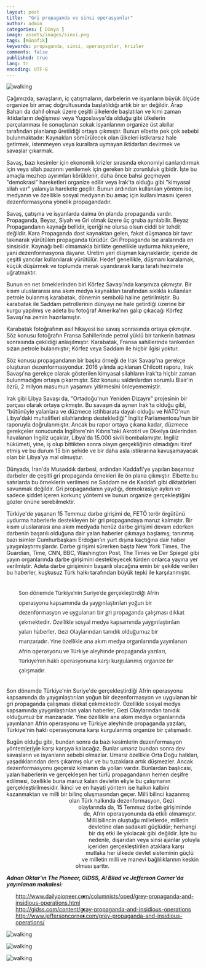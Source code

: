 ```yaml
---
layout: post
title:  "Gri propaganda ve sinsi operasyonlar"
author: admin
categories: [ Dünya ]
image: assets/images/sinsi.png
tags: [münafık]
keywords: propaganda, sinsi, operasyonlar, krizler
comments: false
published: true
lang: tr
encoding: UTF-8
---
```


![walking](//g.fmanager.net/Image/the_pioneer_adnan_oktar_grey_propaganda_and_insidious_operations.jpg "image")

Çağımızda, savaşların, iç çatışmaların, darbelerin ve isyanların büyük ölçüde organize bir amaç doğrultusunda başlatıldığı artık bir sır değildir. Arap Baharı da dahil olmak üzere çeşitli ülkelerde başlatılan ve kimi zaman iktidarların değişmesi veya Yugoslavya'da olduğu gibi ülkelerin parçalanması ile sonuçlanan sokak isyanlarının organize üst akıllar tarafından planlanıp üretildiği ortaya çıkmıştır. Bunun elbette pek çok sebebi bulunmaktadır: Kaynakları sömürülecek olan ülkeleri istikrarsız hale getirmek, istenmeyen veya kurallara uymayan iktidarları devirmek ve savaşlar çıkarmak.

Savaş, bazı kesimler için ekonomik krizler sırasında ekonomiyi canlandırmak için veya silah pazarını yenilemek için gereken bir zorunluluk gibidir. İşte bu amaçla mezhep ayırımları körüklenir, daha önce bahsi geçmeyen "demokrasi" hareketleri organize edilir veya Irak'ta olduğu gibi "kimyasal silah var" yalanıyla harekete geçilir. Bunun ardından kullanılan yöntem ise, medyanın ve özellikle sosyal medyanın bu amaç için kullanılmasını içeren dezenformasyona yönelik propagandadır.

Savaş, çatışma ve isyanlarda daima ön planda propaganda vardır. Propaganda, Beyaz, Siyah ve Gri olmak üzere üç gruba ayrılabilir. Beyaz Propagandanın kaynağı bellidir, içeriği ne olursa olsun ciddi bir tehdit değildir. Kara Propaganda dost kaynaktan gelen, fakat düşmanca bir tavır takınarak yürütülen propaganda türüdür. Gri Propaganda ise aralarında en sinsisidir. Kaynağı belli olmamakla birlikte genellikle uydurma hikayelere, yani dezenformasyona dayanır. Üretim yeri düşman kaynaklardır; içeride de çeşitli yancılar kullanılarak yürütülür. Hedef genellikle, düşmanı karalamak, küçük düşürmek ve toplumda merak uyandırarak karşı tarafı hezimete uğratmaktır.

Bunun en net örneklerinden biri Körfez Savaşı'nda karşımıza çıkmıştır. Bir kısım uluslararası ana akım medya kaynakları tarafından sıklıkla kullanılan petrole bulanmış karabatak, dönemin sembolü haline getirilmiştir. Bu karabatak ile Saddam petrollerinin dünyayı ne hale getirdiği üzerine bir kurgu yapılmış ve adeta bu fotoğraf Amerika'nın galip çıkacağı Körfez Savaşı'na zemin hazırlamıştır.

Karabatak fotoğrafının asıl hikayesi ise savaş sonrasında ortaya çıkmıştır. Söz konusu fotoğrafın Fransa Sahillerinde petrol yüklü bir tankerin batması sonrasında çekildiği anlaşılmıştır. Karabatak, Fransa sahillerinde  tankerden sızan petrole bulanmıştır; Körfez veya Saddam ile hiçbir ilgisi yoktur.

Söz konusu propagandanın bir başka örneği de Irak Savaşı'na gerekçe oluşturan dezenformasyondur. 2016 yılında açıklanan Chilcott raporu, Irak Savaşı'na gerekçe olarak gösterilen kimyasal silahların Irak'ta hiçbir zaman bulunmadığını ortaya çıkarmıştır. Söz konusu saldırılardan sorumlu Blair'in özrü, 2 milyon masumun yaşamını yitirmesini önleyememiştir.

Irak gibi Libya Savaşı da, "Ortadoğu'nun Yeniden Dizaynı" projesinin bir parçası olarak ortaya çıkmıştır. Bu savaşın da aynen Irak'ta olduğu gibi, "bütünüyle yalanlara ve düzmece istihbarata dayalı olduğu ve NATO'nun Libya'daki muhalifleri silahlandırıp desteklediği" İngiliz Parlamentosu'nun bir raporuyla doğrulanmıştır. Ancak bu rapor ortaya çıkana kadar, düzmece gerekçeler sonucunda İngiltere'nin Kıbrıs'taki Akrotiri ve Dikelya üslerinden havalanan İngiliz uçaklar, Libya'da 15.000 sivili bombalamıştır. İngiliz hükümeti, yine, iş olup bittikten sonra olayın gerçekliğinin olmadığını itiraf etmiş ve bu durum 15 bin şehide ve bir daha asla istikrarına kavuşamayacak olan bir Libya'ya mal olmuştur.

Dünyada, İran'da Musaddık darbesi, ardından Kaddafi'ye yapılan başarısız darbeler de çeşitli gri propaganda örnekleri ile ön plana çıkmıştır. Elbette bu satırlarda bu örneklerin verilmesi ne Saddam ne de Kaddafi gibi diktatörleri savunmak değildir. Gri propagandanın yaydığı, demokrasiye aykırı ve sadece şiddet içeren korkunç yöntemi ve bunun organize gerçekleştiğini gözler önüne serebilmektir.

Türkiye'de yaşanan 15 Temmuz darbe girişimi de, FETÖ terör örgütünü uydurma haberlerle destekleyen bir gri propagandaya maruz kalmıştır. Bir kısım uluslararası ana akım medyada henüz darbe girişimi devam ederken darbenin başarılı olduğuna dair yalan haberler çıkmaya başlamış; tanınmış bazı isimler Cumhurbaşkanı Erdoğan'ın yurt dışına kaçtığına dair haber yaygınlaştırmışlardır. Darbe girişimi sürerken başta New York Times, The Guardian, Time, CNN, BBC, Washington Post, The Times ve Der Spiegel gibi yayın organlarında darbe girişimini destekleyecek türden onlarca yayına yer verilmiştir. Adeta darbe girişiminin başarılı olacağına emin bir şekilde verilen bu haberler, kuşkusuz Türk halkı tarafından büyük tepki ile karşılanmıştır.

<style>
@import url(https://fonts.googleapis.com/css?family=Open+Sans);
#circle-shape-example { 
  font-family: Open Sans, sans-serif; 
  margin: 2rem; 
}
#circle-shape-example p { 
  line-height: 1.8; 
}
#circle-shape-example .curve { 
  width: 33%; height: auto;
  min-width: 150px;
  float: left;
  margin-right:2rem; 
  border-radius: 50%;
  -webkit-shape-outside:circle();
  shape-outside:circle();
}
</style>

<div id="circle-shape-example">
  <img src="{{ site.baseurl }}/assets/images/operasyon.png" alt="plate" class="curve">
<p>Son dönemde Türkiye'nin Suriye'de gerçekleştirdiği Afrin operasyonu kapsamında da yaygınlaştırılan yoğun bir dezenformasyon ve uygulanan bir gri propaganda çalışması dikkat çekmektedir. Özellikle sosyal medya kapsamında yaygınlaştırılan yalan haberler, Gezi Olaylarından tanıdık olduğumuz bir manzaradır. Yine özellikle ana akım medya organlarında yayınlanan Afrin operasyonu ve Türkiye aleyhinde propaganda yazıları, Türkiye'nin haklı operasyonuna karşı kurgulanmış organize bir çalışmadır.</p>
</div>

Son dönemde Türkiye'nin Suriye'de gerçekleştirdiği Afrin operasyonu kapsamında da yaygınlaştırılan yoğun bir dezenformasyon ve uygulanan bir gri propaganda çalışması dikkat çekmektedir. Özellikle sosyal medya kapsamında yaygınlaştırılan yalan haberler, Gezi Olaylarından tanıdık olduğumuz bir manzaradır. Yine özellikle ana akım medya organlarında yayınlanan Afrin operasyonu ve Türkiye aleyhinde propaganda yazıları, Türkiye'nin haklı operasyonuna karşı kurgulanmış organize bir çalışmadır.

Bugün olduğu gibi, bundan sonra da bazı kesimlerin dezenformasyon yöntemleriyle karşı karşıya kalacağız. Bunlar umarız bundan sonra dev savaşların ve isyanların sebebi olmazlar. Umarız özellikle Orta Doğu halkları, yaşadıklarından ders çıkarmış olur ve bu tuzaklara artık düşmezler. Ancak dezenformasyonu geçersiz kılmanın da yolları vardır. Bunlardan başlıcası, yalan haberlerin ve gerçekleşen her türlü propagandanın hemen deşifre edilmesi, özellikle buna maruz kalan devletin eliyle bu çalışmanın gerçekleştirilmesidir. İkinci ve en hayati yöntem ise halkın kalbini kazanmaktan ve milli bir bilinç oluşmasından geçer. Milli bilinci kazanmış olan Türk halkında dezenformasyon, Gezi olaylarında da, 15 Temmuz darbe girişiminde de, Afrin operasyonunda da etkili olmamıştır. Milli bilincin oluştuğu milletlerde, milletin devletine olan sadakati güçlüdür; herhangi bir dış etki ile yıkılacak gibi değildir. İşte bu nedenle, dışarıdan veya sinsi ajanlar yoluyla içeriden gerçekleştirilen ataklara karşı mutlaka her ülkede devlet sisteminin güçlü ve milletin milli ve manevi bağlılıklarının keskin olması şarttır.
 
***Adnan Oktar'ın The Pioneer, GIDSS, Al Bilad ve Jefferson Corner'da yayınlanan makalesi:***

- http://www.dailypioneer.com/columnists/oped/grey-propaganda-and-insidious-operations.html
- http://gidss.com/content/gray-propaganda-and-insidious-operations
- http://www.jeffersoncorner.com/grey-propaganda-and-insidious-operations/

![walking](//g.fmanager.net/Image/jefferson_corner_adnan_oktar_grey_propaganda_and_insidious_operations.jpg "image")

![walking](//g.fmanager.net/Image/gidss_adnan_oktar_grey_propaganda_and_insidious_operations.jpg "image")

![walking](//g.fmanager.net/Image/al_bilad_adnan_oktar_grey_propaganda_and_insidious_operations.jpg "image")

<!--div>
<a class="twitter-share-button" 
href="https://twitter.com/intent/tweet?text=Çağımızda, savaşların, iç çatışmaların, darbelerin ve isyanların büyük ölçüde organize bir amaç doğrultusunda başlatıldığı artık bir sır değildir.">
</a>

<script>!function(d,s,id){var js,fjs=d.getElementsByTagName(s)[0];if(!d.getElementById(id)){js=d.createElement(s);js.id=id;js.src="https://platform.twitter.com/widgets.js";fjs.parentNode.insertBefore(js,fjs);}}(document,"script","twitter-wjs");</script> </div>
 
<div>
<a href="https://twitter.com/zekidem20379657" class="twitter-follow-button" data-show-count="false"></a>
<script async src="https://platform.twitter.com/widgets.js" charset="utf-8"></script>
</div-->
